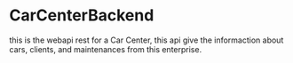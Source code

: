 # CarCenterBackend

this is the webapi rest for a Car Center, this api give the informaction about cars, clients, and maintenances from this enterprise.
